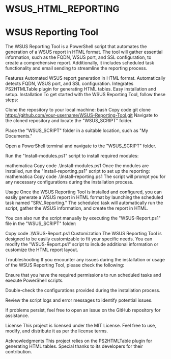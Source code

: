 # WSUS_HTML_REPORTING

# WSUS Reporting Tool
The WSUS Reporting Tool is a PowerShell script that automates the generation of a WSUS report in HTML format. The tool will gather essential information, such as the FQDN, WSUS port, and SSL configuration, to create a comprehensive report. Additionally, it includes scheduled task functionality and email sending to streamline the reporting process.

Features
Automated WSUS report generation in HTML format.
Automatically detects FQDN, WSUS port, and SSL configuration.
Integrates PS2HTMLTable plugin for generating HTML tables.
Easy installation and setup.
Installation
To get started with the WSUS Reporting Tool, follow these steps:

Clone the repository to your local machine:
bash
Copy code
git clone https://github.com/your-username/WSUS-Reporting-Tool.git
Navigate to the cloned repository and locate the "WSUS_SCRIPT" folder.

Place the "WSUS_SCRIPT" folder in a suitable location, such as "My Documents."

Open a PowerShell terminal and navigate to the "WSUS_SCRIPT" folder.

Run the "Install-modules.ps1" script to install required modules:

mathematica
Copy code
.\Install-modules.ps1
Once the modules are installed, run the "Install-reporting.ps1" script to set up the reporting:
mathematica
Copy code
.\Install-reporting.ps1
The script will prompt you for any necessary configurations during the installation process.

Usage
Once the WSUS Reporting Tool is installed and configured, you can easily generate a WSUS report in HTML format by launching the scheduled task named "SRV_Reporting." The scheduled task will automatically run the script, gather the WSUS information, and create the report in HTML.

You can also run the script manually by executing the "WSUS-Report.ps1" file in the "WSUS_SCRIPT" folder:

Copy code
.\WSUS-Report.ps1
Customization
The WSUS Reporting Tool is designed to be easily customizable to fit your specific needs. You can modify the "WSUS-Report.ps1" script to include additional information or customize the HTML report layout.

Troubleshooting
If you encounter any issues during the installation or usage of the WSUS Reporting Tool, please check the following:

Ensure that you have the required permissions to run scheduled tasks and execute PowerShell scripts.

Double-check the configurations provided during the installation process.

Review the script logs and error messages to identify potential issues.

If problems persist, feel free to open an issue on the GitHub repository for assistance.

License
This project is licensed under the MIT License. Feel free to use, modify, and distribute it as per the license terms.

Acknowledgments
This project relies on the PS2HTMLTable plugin for generating HTML tables. Special thanks to its developers for their contribution.
